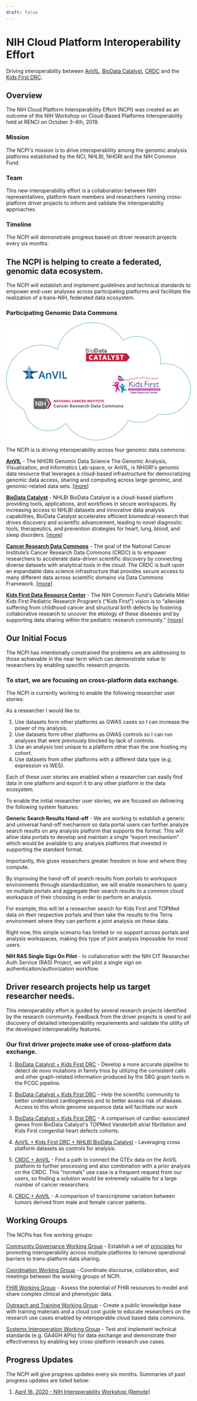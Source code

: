 ```yaml
---
draft: false
---
```


# NIH Cloud Platform Interoperability Effort
 Driving interoperability between [AnVIL](https://anvilproject.org), [BioData Catalyst](https://biodatacatalyst.nhlbi.nih.gov), [CRDC](https://datacommons.cancer.gov/) and the  [Kids First DRC](https://kidsfirstdrc.org).

## Overview

The NIH Cloud Platform Interoperability Effort (NCPI) was created as an outcome of the NIH Workshop on Cloud-Based Platforms Interoperability held at RENCI on October 3-4th, 2019.
 
### Mission
 The NCPI's mission is to drive interoperability among the genomic analysis platforms established by the NCI, NHLBI, NHGRI and the NIH Common Fund.
  
 
### Team 
This new interoperability effort is a collaboration between NIH representatives, platform team members and researchers running cross-platform driver projects to inform and validate the interoperability approaches.

### Timeline 

The NCPI will demonstrate progress based on driver research projects every six months.
 
## The NCPI is helping to create a federated, genomic  data ecosystem.

 <hero small>The NCPI will establish and implement guidelines and technical standards to empower end-user analyses across participating platforms and facilitate the realization of a trans-NIH, federated  data ecosystem.
 </hero>


### Participating Genomic Data Commons


 ![HERO](./_images/ncpi-cloud.png)

The NCPI is is driving interoperability across  four genomic data commons:

[**AnVIL**](/) - The NHGRI Genomic Data Science The Genomic Analysis, Visualization, and Informatics Lab-space, or AnVIL, is NHGRI's genomic data resource that leverages a cloud-based infrastructure for democratizing genomic data access, sharing and computing across large genomic, and genomic-related data sets. [[more]](/ncpi/platforms#analysis-visualization-and-informatics-lab-space-anvil)

[**BioData Catalyst**](https://biodatacatalyst.nhlbi.nih.gov/) - NHLBI BioData Catalyst is a cloud-based platform providing tools, applications, and workflows in secure workspaces. By increasing access to NHLBI datasets and innovative data analysis capabilities, BioData Catalyst accelerates efficient biomedical research that drives discovery and scientific advancement, leading to novel diagnostic tools, therapeutics, and prevention strategies for heart, lung, blood, and sleep disorders. [[more]](/ncpi/platforms#biodata-catalyst)

[**Cancer Research Data Commons**](https://datacommons.cancer.gov/) - The goal of the National Cancer Institute’s Cancer Research Data Commons (CRDC) is to empower researchers to accelerate data-driven scientific discovery by connecting diverse datasets with analytical tools in the cloud. The CRDC is built upon an expandable data science infrastructure that provides secure access to many different data across scientific domains via Data Commons Framework. [[more]](/ncpi/platforms#cancer-research-data-commons-crdc)


[**Kids First Data Resource Center**](https://kidsfirstdrc.org/)  -  The NIH Common Fund's Gabriella Miller Kids First Pediatric Research Program’s (“Kids First”) vision is to “alleviate suffering from childhood cancer and structural birth defects by fostering collaborative research to uncover the etiology of these diseases and by supporting data sharing within the pediatric research community.”  [[more]](/ncpi/platforms#kids-first-data-resource-center)


## Our Initial Focus


The NCPI has intentionally constrained the problems we are addressing to those achievable in the near term  which can demonstrate value to researchers by enabling specific research projects.


### To start, we are focusing on cross-platform data exchange.

The NCPI is currently working to enable the following researcher user stories:


As a researcher I would like to:

1. Use datasets form other platforms as GWAS cases so I can increase the power of my analysis.
1. Use datasets form other platforms as GWAS controls so I can run analyses that were previously blocked by lack of controls.
1. Use an analysis tool unique to a platform other than the one hosting my cohort.
1. Use datasets from other platforms with a different data type (e.g. expression vs WES).

<hero small> Each of these user stories are enabled when a researcher can easily find data in one platform and export it to any other platform in the data ecosystem.</hero>

To enable the initial researcher user stories, we are focused on delivering the following system features:

**Generic Search Results Hand-off** -   We are working to establish a generic and universal hand-off mechanism so data portal users can further analyze search results on any analysis platform that supports the format.  This will allow data portals to develop and maintain a single “export mechanism” which would be available to any analysis platforms that invested in supporting the standard format. 

Importantly, this gives researchers greater freedom in how and where they compute.

By improving the hand-off of search results from portals to workspace environments through standardization, we will enable researchers to query on multiple portals and aggregate their search results to a common cloud workspace of their choosing in order to perform an analysis. 
 
 For example, this will let a researcher search for Kids First and TOPMed data on their respective portals and then take the results to the Terra environment where they can perform a joint analysis on these data.
  
  Right now, this simple scenario has limited or no support across portals and analysis workspaces, making this type of joint analysis impossible for most users.

**NIH RAS Single Sign On Pilot** - In collaboration with the NIH CIT Researcher Auth Service (RAS) Project, we will pilot a single sign on authentication/authorization workflow.


## Driver research projects help us target researcher needs.

 <hero small> This interoperability effort is  guided by several research projects identified by the research community. Feedback from the driver projects is used to aid discovery of detailed interoperability requirements and validate the utility of the developed interoperability features. </hero>
 
### Our first driver projects make use of cross-platform data exchange.
 
 1. [BioData Catalyst + Kids First DRC](/ncpi/research-use-cases#1---nhlbi-biodata-catalyst--kids-first-drc) - Develop a more accurate pipeline to detect de novo mutations in family trios by utilizing the consistent calls and other graph-related information produced by the SBG graph tools in the PCGC pipeline.
 
 1. [BioData Catalyst + Kids First DRC](/ncpi/research-use-cases#2---nhlbi-biodata-catalyst--kids-first-drc) -  Help the scientific community to better understand cardiogenesis and to better assess risk of disease. Access to this whole genome sequence data will facilitate our work
 
 1. [BioData Catalyst + Kids First DRC](/ncpi/research-use-cases#3---nhlbi-biodata-catalyst--kids-first-drc) - A comparison of cardiac-associated genes from BioData Catalyst's TOPMed Vanderbilt atrial fibrillation and Kids First congenital heart defects cohorts.

 1. [AnVIL + Kids First DRC + NHLBI BioData Catalyst](/ncpi/research-use-cases#4---nhgri-anvil--kids-first-drc--nhlbi-biodata-catalyst) - Leveraging cross platform datasets as controls for analysis.
 
 1. [CRDC +  AnVIL](/ncpi/research-use-cases#5----nci-crdc--nhgri-anvil) - Find a path to connect the GTEx data on the AnVIL platform to further processing and also combination with a prior analysis on the CRDC. This “normals” use case is a frequent request from our users, so finding a solution would be extremely valuable for a large number of cancer researchers
 
 1. [CRDC +  AnVIL](/ncpi/research-use-cases#6-nci-crdc--nhgri-anvil) - A comparison of transcriptome variation between tumors derived from male and female cancer patients.

## Working Groups

The NCPIs has five working groups:


[Community Governance Working Group](/ncpi/working-groups#community-governance-working-group) - Establish a set of [principles](/ncpi/interoperating-principles) for promoting interoperability across multiple platforms to remove operational barriers to trans-platform data sharing.

[Coordination Working Group](/ncpi/working-groups#coordination-working-group) - Coordinate discourse, collaboration, and meetings between the working groups of NCPI.

[FHIR Working Group](/ncpi/working-groups#fhir-working-group) - Assess the potential of FHIR resources to model and share complex clinical and phenotypic data.

[Outreach and Training Working Group](/ncpi/working-groups#outreach-and-training-working-group) - Create a public knowledge base with training materials and a cloud cost guide to educate researchers on the research use cases enabled by interoperable cloud based data commons. 

[Systems Interoperation Working Group](ncpi/working-groups#nih-systems-interoperation-working-group) - Test and implement technical standards (e.g. GA4GH APIs)  for data exchange and demonstrate their effectiveness by enabling key cross-platform research use cases. 


## Progress Updates
The NCPI will give progress updates every six months. Summaries of past progress updates are listed below:

1. [April 16, 2020 -  NIH Interoperability Workshop (Remote)](/ncpi/progress-updates/ncpi-progress-update-2020-04-16)

